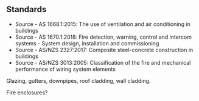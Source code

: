 # 

## Standards

  * Source - AS 1668.1:2015: The use of ventilation and air conditioning in buildings 
  * Source - AS 1670.1:2018: Fire detection, warning, control and intercom systems - System design, installation and commissioning 
  * Source - AS/NZS 2327:2017: Composite steel-concrete construction in buildings 
  * Source - AS/NZS 3013:2005: Classification of the fire and mechanical performance of wiring system elements 

Glazing, gutters, downpipes, roof cladding, wall cladding.

Fire enclosures?

